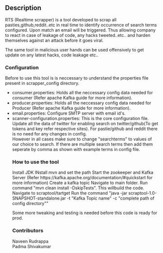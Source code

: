 <h2>Description</h2>
RTS (Realtime scrapper) is a tool developed to scrap all pasties,github,reddit..etc in real time to identify occurrence of search terms configured. Upon match an email will be triggered. Thus allowing company to react in case of leakage of code, any hacks tweeted..etc.. and harden themselves against an attack before it goes viral.

The same tool in malicious user hands can be used offensively to get update on any latest hacks, code leakage etc..

<h3>Configuration</h3>

Before to use this tool is is neccessary to understand the properties file present in scrapper_config directory.  
<ul>
  <li>consumer.properties: Holds all the neccessary config data needed for consumer (Refer apache Kafka guide for more information).</li>  
  <li>producer.properties: Holds all the neccessary config data needed for Producer (Refer apache Kafka guide for more information).</li>  
  <li>email.properties: Configure SMTP server with email id's.</li>  
  <li>scanner-configuration.properties: This is the core configuration file. Update all the data of twitter for enabling search on twitter/github(To get tokens and key refer respective sites). For   pastie/github and reddit there is no need for any changes in config.</li>  
  However in all cases make sure to change "searchterms" to values of our choice to search. If there are multiple search terms then add them seperate by comma as shown with example terms in config file.


<h3>How to use the tool</h3> 
Install JDK
INstall mvn and set the path
Start the zookeeper and Kafka Server (Refer https://kafka.apache.org/documentation/#quickstart for more information)    
Create a kafka topic 
Navigate to main folder. Run command "mvn clean install -DskipTests". This willbuild the code.
Navigate to scraptool/tartget  
Run the command "java -jar scraptool-1.0-SNAPSHOT-standalone.jar -t "Kafka Topic name" -c "complete path of config directory""     


Some more tweaking and testing is needed before this code is ready for prod.

<h3>Contributors</h3>

  Naveen Rudrappa                                                                                                                        
  Padma Shivakumar
